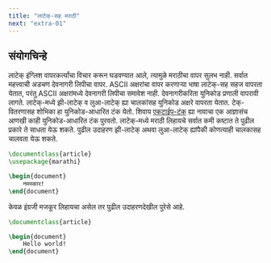 ```yaml
---
title: "लाटेक्-सह मराठी"
next: "extra-01"
---
```


## संयोगचिन्हे

लाटेक् इंग्लिश वापरकर्त्यांचा विचार करून घडवण्यात आले, त्यामुळे मराठीचा वापर
सुलभ नाही. सर्वात महत्त्वाची अडचण देवनागरी लिपीचा वापर. ASCII अक्षरांचा वापर
करणाऱ्या भाषा लाटेक्-सह सहज वापरता येतात, परंतु ASCII अक्षरांमध्ये देवनागरी लिपीचा
समावेश नाही. देवनागरीकरिता युनिकोड प्रणाली वापरावी लागते. लाटेक्-मध्ये झी-लाटेक् व
लुआ-लाटेक् ह्या चालकांसह युनिकोड अक्षरे वापरता येतात. टेक्-वितरणासह शोभिका हा 
युनिकोड-आधारित टंक येतो. शिवाय [एकटाईप-टंक](https://ctan.org/pkg/ektype-tanka)
ह्या नावाचा एक आज्ञासंच आणखी काही युनिकोड-आधारित टंक पुरवतो. लाटेक्-मध्ये मराठी
लिहायचे सर्वात कमी कष्टात ते पुढील प्रकारे ते साधता येऊ शकते. पुढील उदाहरण झी-लाटेक्
अथवा लुआ-लाटेक् ह्यांपैकी कोणत्याही चालकासह चालवता येऊ शकते.

```latex
\documentclass{article}
\usepackage{marathi}

\begin{document}
    नमस्कार!
\end{document}
```

केवळ इंग्रजी मजकूर लिहायचा असेल तर पुढील उदाहरणदेखील पुरेसे आहे.

```latex
\documentclass{article}

\begin{document}
    Hello world!
\end{document}
```
